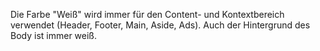 Die Farbe "Weiß" wird immer für den Content- und Kontextbereich verwendet (Header, Footer, Main, Aside, Ads). Auch der Hintergrund des Body ist immer weiß.